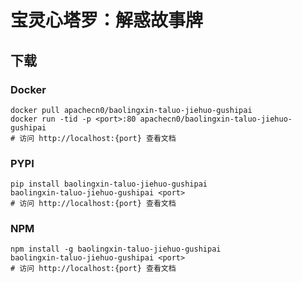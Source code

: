 # 宝灵心塔罗：解惑故事牌

## 下载

### Docker

```
docker pull apachecn0/baolingxin-taluo-jiehuo-gushipai
docker run -tid -p <port>:80 apachecn0/baolingxin-taluo-jiehuo-gushipai
# 访问 http://localhost:{port} 查看文档
```

### PYPI

```
pip install baolingxin-taluo-jiehuo-gushipai
baolingxin-taluo-jiehuo-gushipai <port>
# 访问 http://localhost:{port} 查看文档
```

### NPM

```
npm install -g baolingxin-taluo-jiehuo-gushipai
baolingxin-taluo-jiehuo-gushipai <port>
# 访问 http://localhost:{port} 查看文档
```
